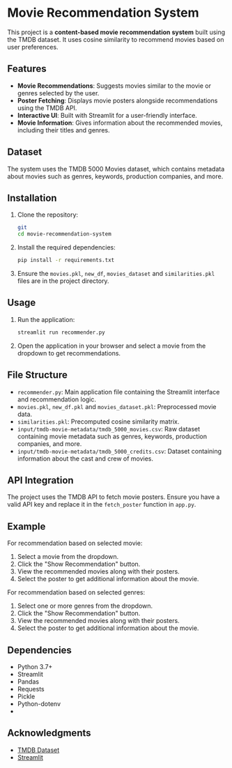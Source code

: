 # Movie Recommendation System

This project is a **content-based movie recommendation system** built using the TMDB dataset. It uses cosine similarity to recommend movies based on user preferences.

## Features

- **Movie Recommendations**: Suggests movies similar to the movie or genres selected by the user.
- **Poster Fetching**: Displays movie posters alongside recommendations using the TMDB API.
- **Interactive UI**: Built with Streamlit for a user-friendly interface.
- **Movie Information**: Gives information about the recommended movies, including their titles and genres.

## Dataset

The system uses the TMDB 5000 Movies dataset, which contains metadata about movies such as genres, keywords, production companies, and more.

## Installation

1. Clone the repository:
   ```bash
   git 
   cd movie-recommendation-system
   ```

2. Install the required dependencies:
   ```bash
   pip install -r requirements.txt
   ```

3. Ensure the `movies.pkl`, `new_df`, `movies_dataset` and `similarities.pkl` files are in the project directory.

## Usage

1. Run the application:
   ```bash
   streamlit run recommender.py
   ```

2. Open the application in your browser and select a movie from the dropdown to get recommendations.

## File Structure

- `recommender.py`: Main application file containing the Streamlit interface and recommendation logic.
- `movies.pkl`, `new_df.pkl` and `movies_dataset.pkl`: Preprocessed movie data.
- `similarities.pkl`: Precomputed cosine similarity matrix.
- `input/tmdb-movie-metadata/tmdb_5000_movies.csv`: Raw dataset containing movie metadata such as genres, keywords, production companies, and more.
- `input/tmdb-movie-metadata/tmdb_5000_credits.csv`: Dataset containing information about the cast and crew of movies.

## API Integration

The project uses the TMDB API to fetch movie posters. Ensure you have a valid API key and replace it in the `fetch_poster` function in `app.py`.

## Example
For recommendation based on selected movie:
1. Select a movie from the dropdown.
2. Click the "Show Recommendation" button.
3. View the recommended movies along with their posters.
4. Select the poster to get additional information about the movie.

For recommendation based on selected genres:
1. Select one or more genres from the dropdown.
2. Click the "Show Recommendation" button.
3. View the recommended movies along with their posters.
4. Select the poster to get additional information about the movie.

## Dependencies

- Python 3.7+
- Streamlit
- Pandas
- Requests
- Pickle
- Python-dotenv
- 

## Acknowledgments

- [TMDB Dataset](https://www.kaggle.com/tmdb/tmdb-movie-metadata)
- [Streamlit](https://streamlit.io/)
